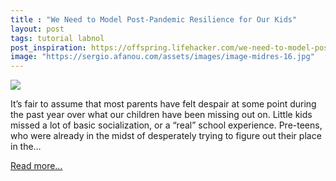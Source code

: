 ```yaml
---
title : "We Need to Model Post-Pandemic Resilience for Our Kids"
layout: post
tags: tutorial labnol
post_inspiration: https://offspring.lifehacker.com/we-need-to-model-post-pandemic-resilience-for-our-kids-1846665196
image: "https://sergio.afanou.com/assets/images/image-midres-16.jpg"
---
```


<img src="https://i.kinja-img.com/gawker-media/image/upload/s--V2OaIuaL--/c_fit,fl_progressive,q_80,w_636/a9lmtqqdewbpb279x7dy.jpg" /><p>It’s fair to assume that most parents have felt despair at some point during the past year over what our children have been missing out on. Little kids missed a lot of basic socialization, or a “real” school experience. Pre-teens, who were already in the midst of desperately trying to figure out their place in the…</p><p><a href="https://offspring.lifehacker.com/we-need-to-model-post-pandemic-resilience-for-our-kids-1846665196">Read more...</a></p>